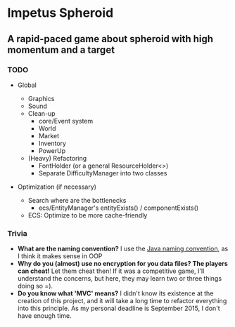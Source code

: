 # Impetus Spheroid
## A rapid-paced game about spheroid with high momentum and a target

### TODO
* Global
  * Graphics
  * Sound
  * Clean-up
  	* core/Event system
	* World
	* Market
	* Inventory
	* PowerUp
  * (Heavy) Refactoring
  	* FontHolder (or a general ResourceHolder<>)
	* Separate DifficultyManager into two classes


* Optimization (if necessary)
  * Search where are the bottlenecks
  	* ecs/EntityManager's entityExists() / componentExists()
  * ECS: Optimize to be more cache-friendly


### Trivia
* __What are the naming convention?__ I use the [Java naming convention](https://en.wikipedia.org/wiki/Naming_convention_%28programming%29#Java), as I think it makes sense in OOP
* __Why do you (almost) use no encryption for you data files? The players can cheat!__ Let them cheat then! If it was a competitive game, I'll understand the concerns, but here, they may learn two or three things doing so =).
* __Do you know what 'MVC' means?__ I didn't know its existence at the creation of this project, and it will take a long time to refactor everything into this principle. As my personal deadline is September 2015, I don't have enough time.
